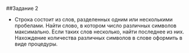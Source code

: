 ##Задание 2
* Строка состоит из слов, разделенных одним или несколькими пробелами. Найти слово, в котором число различных символов максимально. Если таких слов несколько, найти последнее из них. Нахождение количества различных символов в слове оформить в виде процедуры.